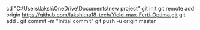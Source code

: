 cd "C:\Users\laksh\OneDrive\Documents\new project"
git init
git remote add origin https://github.com/lakshitha18-tech/Yield-max-Ferti-Optima.git
git add .
git commit -m "Initial commit"
git push -u origin master

